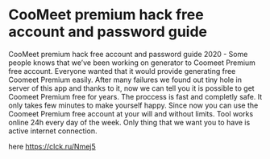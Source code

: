 # CooMeet premium hack free account and password guide

CooMeet premium hack free account and password guide 2020 - Some people knows that we’ve been working on generator to Coomeet Premium free account. Everyone wanted that it would provide generating free Coomeet Premium easily. After many failures we found out tiny hole in server of this app and thanks to it, now we can tell you it is possible to get Coomeet Premium free for years. The proccess is fast and completly safe. It only takes few minutes to make yourself happy. Since now you can use the Coomeet Premium free account at your will and without limits. Tool works online 24h every day of the week. Only thing that we want you to have is active internet connection.

here https://clck.ru/Nmej5
